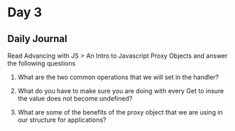 # Day 3 

## Daily Journal
Read Advancing with JS > An Intro to Javascript Proxy Objects and answer the following questions
1. What are the two common operations that we will set in the handler?

2. What do you have to make sure you are doing with every Get to insure the value does not become undefined?

3. What are some of the benefits of the proxy object that we are using in our structure for applications?